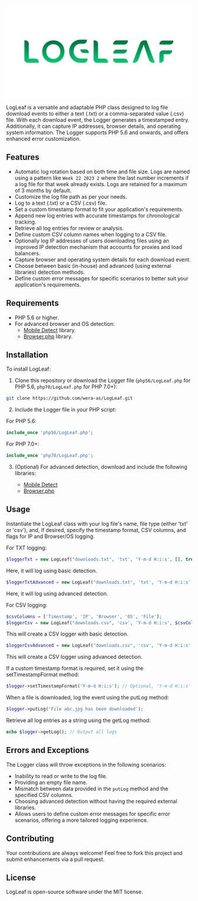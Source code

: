 ![LogLeaf Logo](https://raw.githubusercontent.com/wera-as/LogLeaf/644fcc23cdc930a0dfc750ab42bd6b3bfe14c7dd/img/logleaf_logo.svg)

LogLeaf is a versatile and adaptable PHP class designed to log file download events to either a text (.txt) or a comma-separated value (.csv) file. With each download event, the Logger generates a timestamped entry. Additionally, it can capture IP addresses, browser details, and operating system information. The Logger supports PHP 5.6 and onwards, and offers enhanced error customization.

## Features


- Automatic log rotation based on both time and file size. Logs are named using a pattern like `Week 22 2023 2` where the last number increments if a log file for that week already exists. Logs are retained for a maximum of 3 months by default.
- Customize the log file path as per your needs.
- Log to a text (.txt) or a CSV (.csv) file.
- Set a custom timestamp format to fit your application's requirements.
- Append new log entries with accurate timestamps for chronological tracking.
- Retrieve all log entries for review or analysis.
- Define custom CSV column names when logging to a CSV file.
- Optionally log IP addresses of users downloading files using an improved IP detection mechanism that accounts for proxies and load balancers.
- Capture browser and operating system details for each download event.
- Choose between basic (in-house) and advanced (using external libraries) detection methods.
- Define custom error messages for specific scenarios to better suit your application's requirements.

## Requirements

- PHP 5.6 or higher.
- For advanced browser and OS detection:
  - [Mobile Detect](https://github.com/serbanghita/Mobile-Detect) library.
  - [Browser.php](https://github.com/cbschuld/Browser.php) library.

## Installation

To install LogLeaf:

1. Clone this repository or download the Logger file (`php56/LogLeaf.php` for PHP 5.6, `php70/LogLeaf.php` for PHP 7.0+):

```bash
git clone https://github.com/wera-as/LogLeaf.git
```

2. Include the Logger file in your PHP script:

For PHP 5.6:

```php
include_once 'php56/LogLeaf.php';
```

For PHP 7.0+:

```php
include_once 'php70/LogLeaf.php';
```

3. (Optional) For advanced detection, download and include the following libraries:

   - [Mobile Detect](https://github.com/serbanghita/Mobile-Detect)
   - [Browser.php](https://github.com/cbschuld/Browser.php)

## Usage

Instantiate the LogLeaf class with your log file's name, file type (either 'txt' or 'csv'), and, if desired, specify the timestamp format, CSV columns, and flags for IP and Browser/OS logging.

For TXT logging:

```php
$loggerTxt = new LogLeaf("downloads.txt", 'txt', 'Y-m-d H:i:s', [], true, true, false);
```

Here, it will log using basic detection.

```php
$loggerTxtAdvanced = new LogLeaf("downloads.txt", 'txt', 'Y-m-d H:i:s', [], true, true, true, 'path/to/MobileDetect.php', 'path/to/Browser.php');
```

Here, it will log using advanced detection.

For CSV logging:

```php
$csvColumns = ['Timestamp', 'IP', 'Browser', 'OS', 'File'];
$loggerCsv = new LogLeaf("downloads.csv", 'csv', 'Y-m-d H:i:s', $csvColumns, true, true, false);
```

This will create a CSV logger with basic detection.

```php
$loggerCsvAdvanced = new LogLeaf("downloads.csv", 'csv', 'Y-m-d H:i:s', $csvColumns, true, true, true, 'path/to/MobileDetect.php', 'path/to/Browser.php');
```

This will create a CSV logger using advanced detection.

If a custom timestamp format is required, set it using the setTimestampFormat method:

```php
$logger->setTimestampFormat('Y-m-d H:i:s'); // Optional, 'Y-m-d H:i:s' is the default
```

When a file is downloaded, log the event using the putLog method:

```php
$logger->putLog('File abc.jpg has been downloaded');
```

Retrieve all log entries as a string using the getLog method:

```php
echo $logger->getLog(); // Output all logs
```

## Errors and Exceptions

The Logger class will throw exceptions in the following scenarios:

- Inability to read or write to the log file.
- Providing an empty file name.
- Mismatch between data provided in the `putLog` method and the specified CSV columns.
- Choosing advanced detection without having the required external libraries.
- Allows users to define custom error messages for specific error scenarios, offering a more tailored logging experience.

## Contributing

Your contributions are always welcome! Feel free to fork this project and submit enhancements via a pull request.

## License

LogLeaf is open-source software under the MIT license.